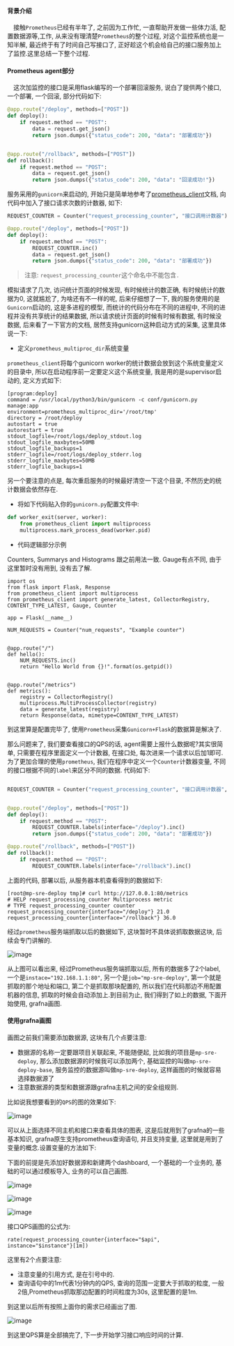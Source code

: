 #### 背景介绍

&emsp;接触`Prometheus`已经有半年了, 之前因为工作忙, 一直帮助开发做一些体力活, 配置数据源等,工作, 从来没有理清楚`Prometheus`的整个过程, 对这个监控系统也是一知半解, 最近终于有了时间自己写接口了, 正好趁这个机会给自己的接口服务加上了监控.这里总结一下整个过程.

#### Prometheus agent部分

&emsp;这次加监控的接口是采用flask编写的一个部署回滚服务, 说白了提供两个接口, 一个部署, 一个回滚, 部分代码如下:

```python
@app.route("/deploy", methods=["POST"])
def deploy():
    if request.method == "POST":
        data = request.get_json()
        return json.dumps({"status_code": 200, "data": "部署成功"})


@app.route("/rollback", methods=["POST"])
def rollback():
    if request.method == "POST":
        data = request.get_json()
        return json.dumps({"status_code": 200, "data": "回滚成功!"})
```

服务采用的`gunicorn`来启动的, 开始只是简单地参考了[prometheus_client](https://github.com/prometheus/client_python)文档, 向代码中加入了接口请求次数的计数器, 如下:

```python
REQUEST_COUNTER = Counter("request_processing_counter", "接口调用计数器")

@app.route("/deploy", methods=["POST"])
def deploy():
    if request.method == "POST":
        REQUEST_COUNTER.inc()
        data = request.get_json()
        return json.dumps({"status_code": 200, "data": "部署成功"})
```

> 注意: `request_processing_counter`这个命名中不能包含`.`

模拟请求了几次, 访问统计页面的时候发现, 有时候统计的数正确, 有时候统计的数据为0, 这就尴尬了, 为啥还有不一样的呢, 后来仔细想了一下, 我的服务使用的是`Gunicorn`启动的, 这是多进程的模型, 而统计的代码分布在不同的进程中, 不同的进程并没有共享统计的结果数据, 所以请求统计页面的时候有时候有数据, 有时候没数据, 后来看了一下官方的文档, 居然支持gunicorn这种启动方式的采集, 这里具体说一下:

* 定义`prometheus_multiproc_dir`系统变量

`prometheus_client`将每个gunicorn worker的统计数据会放到这个系统变量定义的目录中, 所以在启动程序前一定要定义这个系统变量, 我是用的是supervisor启动的, 定义方式如下:

```
[program:deploy]
command = /usr/local/python3/bin/gunicorn -c conf/gunicorn.py manage:app
environment=prometheus_multiproc_dir='/root/tmp'
directory = /root/deploy
autostart = true
autorestart = true
stdout_logfile=/root/logs/deploy_stdout.log
stdout_logfile_maxbytes=50MB
stdout_logfile_backups=1
stderr_logfile=/root/logs/deploy_stderr.log
stderr_logfile_maxbytes=50MB
stderr_logfile_backups=1
``` 

另一个要注意的点是, 每次重启服务的时候最好清空一下这个目录, 不然历史的统计数据会依然存在.

* 将如下代码贴入你的`gunicorn.py`配置文件中:

```python
def worker_exit(server, worker):
    from prometheus_client import multiprocess
    multiprocess.mark_process_dead(worker.pid)
```

* 代码逻辑部分示例

Counters, Summarys and Histograms 跟之前用法一致. Gauge有点不同, 由于这里暂时没有用到, 没有去了解.

```
import os
from flask import Flask, Response
from prometheus_client import multiprocess
from prometheus_client import generate_latest, CollectorRegistry, CONTENT_TYPE_LATEST, Gauge, Counter

app = Flask(__name__)

NUM_REQUESTS = Counter("num_requests", "Example counter")


@app.route("/")
def hello():
    NUM_REQUESTS.inc()
    return "Hello World from {}!".format(os.getpid())


@app.route("/metrics")
def metrics():
    registry = CollectorRegistry()
    multiprocess.MultiProcessCollector(registry)
    data = generate_latest(registry)
    return Response(data, mimetype=CONTENT_TYPE_LATEST)
```

到这里算是配置完毕了, 使用`Prometheus`采集`Gunicorn+Flask`的数据算是解决了.

那么问题来了, 我们要查看接口的QPS的话, agent需要上报什么数据呢?其实很简单, 只需要在程序里面定义一个计数器, 在接口处, 每次进来一个请求以后加1即可.为了更加合理的使用`prometheus`, 我们在程序中定义一个`Counter`计数器变量, 不同的接口根据不同的`label`来区分不同的数据. 代码如下:

```python

REQUEST_COUNTER = Counter("request_processing_counter", "接口调用计数器",  ["interface"])


@app.route("/deploy", methods=["POST"])
def deploy():
    if request.method == "POST":
        REQUEST_COUNTER.labels(interface="/deploy").inc()
        return json.dumps({"status_code": 200, "data": "部署成功"})

@app.route("/rollback", methods=["POST"])
def rollback():
    if request.method == "POST":
        REQUEST_COUNTER.labels(interface="/rollback").inc()
```

上面的代码, 部署以后, 从服务器本机查看得到的数据如下:

```
[root@mp-sre-deploy tmp]# curl http://127.0.0.1:80/metrics
# HELP request_processing_counter Multiprocess metric
# TYPE request_processing_counter counter
request_processing_counter{interface="/deploy"} 21.0
request_processing_counter{interface="/rollback"} 36.0
``` 

经过`prometheus`服务端抓取以后的数据如下, 这块暂时不具体说抓取数据这块, 后续会专门讲解的.

![image](https://user-images.githubusercontent.com/7486508/41807780-96473b34-7706-11e8-9c12-777d84b3fb34.png)

从上图可以看出来, 经过Prometheus服务端抓取以后, 所有的数据多了2个label, 一个是`instace="192.168.1.1:80"`, 另一个是`job="mp-sre-deploy"`, 第一个就是抓取的那个地址和端口, 第二个是抓取那块配置的, 所以我们在代码那边不用配置机器的信息, 抓取的时候会自动添加上.到目前为止, 我们得到了如上的数据, 下面开始使用, grafna画图.

#### 使用grafna画图

画图之前我们需要添加数据源, 这块有几个点要注意:

* 数据源的名称一定要跟项目关联起来, 不能随便起, 比如我的项目是`mp-sre-deploy`, 那么添加数据源的时候我可以添加两个, 基础监控的叫做`mp-sre-deploy-base`, 服务监控的数据源叫做`mp-sre-deploy`, 这样画图的时候就容易选择数据源了
* 注意数据源的类型和数据源跟grafna主机之间的安全组规则.

比如说我想要看到的`QPS`的图的效果如下:

![image](https://user-images.githubusercontent.com/7486508/41807913-b074227c-7708-11e8-90c1-c41f84a41387.png)

可以从上面选择不同主机和接口来查看具体的图表, 这是后就用到了grafna的一些基本知识, grafna原生支持prometheus查询语句, 并且支持变量, 这里就是用到了变量的概念.设置变量的方法如下:

下面的前提是先添加好数据源和新建两个dashboard, 一个基础的一个业务的, 基础的可以通过模板导入, 业务的可以自己画图.

![image](https://user-images.githubusercontent.com/7486508/41807948-380061ba-7709-11e8-9ea6-2a84e6716e01.png)

![image](https://user-images.githubusercontent.com/7486508/41808288-c910efb8-770d-11e8-8c03-ec66ba1d5776.png)

![image](https://user-images.githubusercontent.com/7486508/41808321-2683cbd4-770e-11e8-813b-8fdbc8050ee0.png)

接口QPS画图的公式为:

```
rate(request_processing_counter{interface="$api", instance="$instance"}[1m])
```

这里有2个点要注意:

* 注意变量的引用方式, 是在引号中的.
* 查询语句中的1m代表1分钟内的QPS, 查询的范围一定要大于抓取的粒度, 一般2倍,Prometheus抓取那边配置的时间粒度为30s, 这里配置的是1m.

到这里以后所有按照上面你的需求已经画出了图.

![image](https://user-images.githubusercontent.com/7486508/41808494-c2501610-7710-11e8-87fc-dd4bb919561f.png)

到这里QPS算是全部搞完了, 下一步开始学习接口响应时间的计算.
